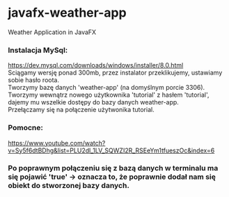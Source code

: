 # javafx-weather-app
Weather Application in JavaFX

### Instalacja MySql:
https://dev.mysql.com/downloads/windows/installer/8.0.html  
Sciągamy wersję ponad 300mb, przez instalator przeklikujemy, ustawiamy sobie hasło roota.  
Tworzymy bazę danych 'weather-app' (na domyślnym porcie 3306).  
Tworzymy wewnątrz nowego użytkownika 'tutorial' z hasłem 'tutorial', dajemy mu wszelkie dostępy do bazy danych weather-app.  
Przełączamy się na połączenie użytwonika tutorial.

### Pomocne:
https://www.youtube.com/watch?v=Sy5f6dtBDhg&list=PLU2dl_1LV_SQWZI2R_RSEeYm1tfueszOc&index=6  

### Po poprawnym połączeniu się z bazą danych w terminalu ma się pojawić 'true' -> oznacza to, że poprawnie dodał nam się obiekt do stworzonej bazy danych.
